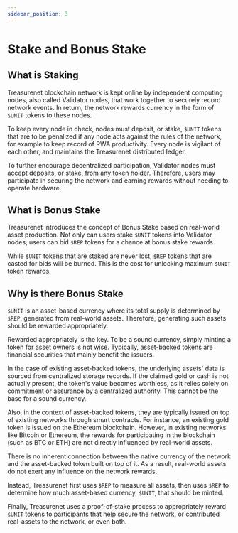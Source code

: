 ```yaml
---
sidebar_position: 3
---
```


# Stake and Bonus Stake

## What is Staking

Treasurenet blockchain network is kept online by independent computing nodes, also called Validator nodes, that work together to securely record network events. In return, the network rewards currency in the form of `$UNIT` tokens to these nodes.

To keep every node in check, nodes must deposit, or stake, `$UNIT` tokens that are to be penalized if any node acts against the rules of the network, for example to keep record of RWA productivity. Every node is vigilant of each other, and maintains the Treasurenet distributed ledger.

To further encourage decentralized participation, Validator nodes must accept deposits, or stake, from any token holder. Therefore, users may participate in securing the network and earning rewards without needing to operate hardware.

## What is Bonus Stake

Treasurenet introduces the concept of Bonus Stake based on real-world asset production. Not only can users stake `$UNIT` tokens into Validator nodes, users can bid `$REP` tokens for a chance at bonus stake rewards.

While `$UNIT` tokens that are staked are never lost, `$REP` tokens that are casted for bids will be burned. This is the cost for unlocking maximum `$UNIT` token rewards.

## Why is there Bonus Stake

`$UNIT` is an asset-based currency where its total supply is determined by `$REP`, generated from real-world assets. Therefore, generating such assets should be rewarded appropriately.

Rewarded appropriately is the key. To be a sound currency, simply minting a token for asset owners is not wise. Typically, asset-backed tokens are financial securities that mainly benefit the issuers.

In the case of existing asset-backed tokens, the underlying assets' data is sourced from centralized storage records. If the claimed gold or cash is not actually present, the token's value becomes worthless, as it relies solely on commitment or assurance by a centralized authority. This cannot be the base for a sound currency.

Also, in the context of asset-backed tokens, they are typically issued on top of existing networks through smart contracts. For instance, an existing gold token is issued on the Ethereum blockchain. However, in existing networks like Bitcoin or Ethereum, the rewards for participating in the blockchain (such as BTC or ETH) are not directly influenced by real-world assets.

There is no inherent connection between the native currency of the network and the asset-backed token built on top of it. As a result, real-world assets do not exert any influence on the network rewards.

Instead, Treasurenet first uses `$REP` to measure all assets, then uses `$REP` to determine how much asset-based currency, `$UNIT`, that should be minted.

Finally, Treasurenet uses a proof-of-stake process to appropriately reward `$UNIT` tokens to participants that help secure the network, or contributed real-assets to the network, or even both.
